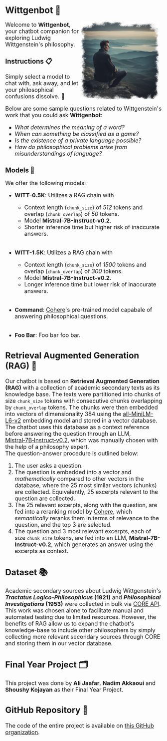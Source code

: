 # Wittgenbot 🗿

<span style="font-size: 18px;">
    <img src="/public/readme_image.png" alt="Sample Image" style="float: right; margin-right: 10px; width: 50%">
    Welcome to <b>Wittgenbot</b>, your chatbot companion for exploring Ludwig Wittgenstein's philosophy.
</span>
<br>

## Instructions 📋

<span style="font-size: 18px;">

Simply select a model to chat with, ask away, and let your philosophical confusions dissolve. 💭

Below are some sample questions related to Wittgenstein's work that you could ask <strong>Wittgenbot</strong>:
<ul style="list-style-type: square;">
  <li><em>What determines the meaning of a word?</em></li>
  <li><em>When can something be classified as a game?</em></li>
  <li><em>Is the existence of a private language possible?</em></li>
  <li><em>How do philosophical problems arise from misunderstandings of language?</em></li>
</ul>
</span>

## Models 🧠

<span style="font-size: 18px;">

We offer the following models:

- **WITT-0.5K**: Utilizes a RAG chain with
  - Context length (<span style="font-size: 16px;">`chunk_size`</span>) of *512* tokens and overlap (<span style="font-size: 16px;">`chunk_overlap`</span>) of *50* tokens.
  - Model **Mistral-7B-Instruct-v0.2**.
  - Shorter inference time but higher risk of inaccurate answers.<br><br>

- **WITT-1.5K**: Utilizes a RAG chain with
  - Context length (<span style="font-size: 16px;">`chunk_size`</span>) of *1500* tokens and overlap (<span style="font-size: 16px;">`chunk_overlap`</span>) of *300* tokens.
  - Model **Mistral-7B-Instruct-v0.2**.
  - Longer inference time but lower risk of inaccurate answers.<br><br>
  
- **Command**: [Cohere](https://cohere.com/)'s pre-trained model capabale of answering philosophical questions.<br><br>

- **Foo Bar**: Foo bar foo bar.

## Retrieval Augmented Generation (RAG) 🔄

<span style="font-size: 18px;">


Our chatbot is based on **Retrieval Augmented Generation (RAG)** with a collection of academic secondary texts as its knowledge base. The texts were partitioned into chunks of size <span style="font-size: 16px;">`chunk_size`</span> tokens with consecutive chunks overlapping by <span style="font-size: 16px;">`chunk_overlap`</span> tokens. The chunks were then embedded into vectors of dimensionality 384 using the [all-MiniLM-L6-v2](https://huggingface.co/sentence-transformers/all-MiniLM-L6-v2) embedding model and stored in a vector database. The chatbot uses this database as a context reference before answering the question through an LLM, [Mistral&#8209;7B&#8209;Instruct&#8209;v0.2](https://huggingface.co/TheBloke/Mistral-7B-Instruct-v0.2-GGUF), which was manually chosen with the help of a philosophy expert.<br>
The question-answer procedure is outlined below:
1. The user asks a question.
2. The question is embedded into a vector and *mathematically* compared to other vectors in the database, where the 25 most similar vectors (chunks) are collected. Equivalently, 25 excerpts relevant to the question are collected.
3. The 25 relevant excerpts, along with the question, are fed into a reranking model by [Cohere](https://cohere.com/), which *semantically* reranks them in terms of relevance to the question, and the top 3 are selected.
4. The question and 3 most relevant excerpts, each of size <span style="font-size: 16px;">`chunk_size`</span> tokens, are fed into an LLM, **Mistral-7B-Instruct-v0.2**, which generates an answer using the excerpts as context.

</span>

## Dataset 📚

<span style="font-size: 18px;">

Academic secondary sources about Ludwig Wittgenstein's **_Tractatus Logico-Philosophicus_ (1921)** and **_Philosophical Investigations_ (1953)** were collected in bulk via [CORE API](https://core.ac.uk/services/api). This work was chosen alone to facilitate manual and automated testing due to limited resources. However, the benefits of RAG allow us to expand the chatbot's knowledge-base to include other philosophers by simply collecting more relevant secondary sources through CORE and storing them in our vector database.

</span>

## Final Year Project 🗂️

<span style="font-size: 18px;">

This project was done by **Ali Jaafar**, **Nadim Akkaoui** and **Shoushy Kojayan** as their Final Year Project.

</span>

## GitHub Repository 🔮

<span style="font-size: 18px;">

The code of the entire project is available on [this GitHub organization](https://github.com/Wittgenbot).

</span>
